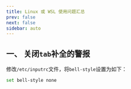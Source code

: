 ```yaml
---
title: Linux 或 WSL 使用问题汇总
prev: false
next: false
sidebar: auto
---
```


## 一、 关闭`tab`补全的警报

修改`/etc/inputrc`文件，将`bell-style`设置为如下：

```bash
set bell-style none
```
